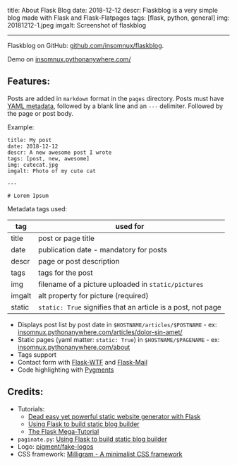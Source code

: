 title: About Flask Blog 
date: 2018-12-12
descr: Flaskblog is a very simple blog made with Flask and Flask-Flatpages
tags: [flask, python, general]
img: 20181212-1.jpeg
imgalt: Screenshot of flaskblog

---

Flaskblog on GitHub: [github.com/insomnux/flaskblog](https://github.com/insomnux/flaskblog).

Demo on [insomnux.pythonanywhere.com/](https://insomnux.pythonanywhere.com/)

## Features:

Posts are added in `markdown` format in the `pages` directory. Posts must have [YAML metadata](http://www.yaml.org/), followed by a blank line and an `---` delimiter. Followed by the page or post body.

Example:

```
title: My post
date: 2018-12-12
descr: A new awesome post I wrote
tags: [post, new, awesome]
img: cutecat.jpg
imgalt: Photo of my cute cat

---

# Lorem Ipsum
```

Metadata tags used:

  tag   | used for                                           
--------|--------------------------------------------------------------
 title  | post or page title                                           
 date   | publication date - mandatory for posts                       
 descr  | page or post description                                     
 tags   | tags for the post                                            
 img    | filename of a picture uploaded in `static/pictures`          
 imgalt | alt property for picture (required)                          
 static | `static: True` signifies that an article is a post, not page 

+ Displays post list by post date in `$HOSTNAME/articles/$POSTNAME` - ex: [insomnux.pythonanywhere.com/articles/dolor-sin-amet/](http://insomnux.pythonanywhere.com/articles/dolor-sin-amet/)
+ Static pages (yaml matter: `static: True`) in `$HOSTNAME/$PAGENAME` - ex: [insomnux.pythonanywhere.com/about](http://insomnux.pythonanywhere.com/about/)
+ Tags support
+ Contact form with [Flask-WTF](https://flask-wtf.readthedocs.io/en/stable/) and [Flask-Mail](https://pythonhosted.org/Flask-Mail/)
+ Code highlighting with [Pygments](http://pygments.org/)

## Credits:

- Tutorials: 
    + [Dead easy yet powerful static website generator with Flask](https://nicolas.perriault.net/code/2012/dead-easy-yet-powerful-static-website-generator-with-flask/)
    + [Using Flask to build static blog builder](http://ju.outofmemory.cn/entry/152919)
    + [The Flask Mega-Tutorial](https://blog.miguelgrinberg.com/post/the-flask-mega-tutorial-part-i-hello-world)
- `paginate.py`: [Using Flask to build static blog builder](http://ju.outofmemory.cn/entry/152919)
- Logo: [pigment/fake-logos](https://github.com/pigment/fake-logos)
- CSS framework: [Milligram - A minimalist CSS framework](https://milligram.io/)
